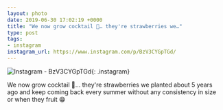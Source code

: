 ```yaml
---
layout: photo
date: 2019-06-30 17:02:19 +0000
title: "We now grow cocktail 🍓… they're strawberries we…"
type: post
tags:
- instagram
instagram_url: https://www.instagram.com/p/BzV3CYGpTGd/
---
```


![Instagram - BzV3CYGpTGd](https://colinseymour.co.uk/img/BzV3CYGpTGd.jpg){: .instagram}

We now grow cocktail 🍓… they're strawberries we planted about 5 years ago and keep coming back every summer without any consistency in size or when they fruit 😁
